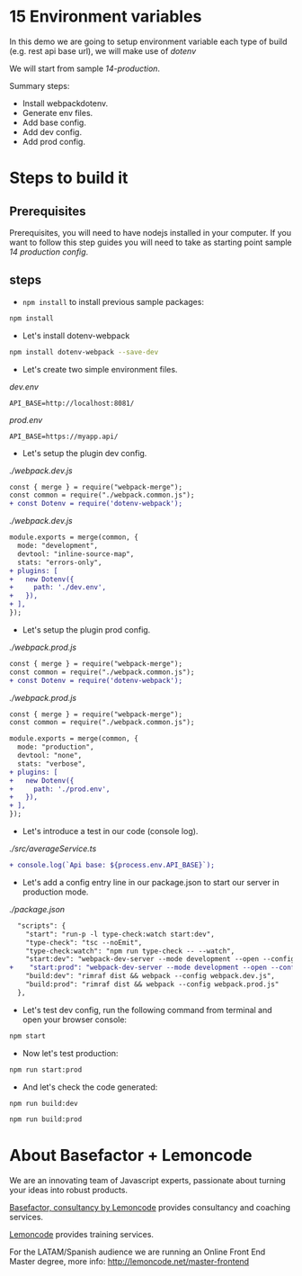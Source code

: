 # 15 Environment variables

In this demo we are going to setup environment variable each type of build
(e.g. rest api base url), we will make use of _dotenv_

We will start from sample _14-production_.

Summary steps:

- Install webpackdotenv.
- Generate env files.
- Add base config.
- Add dev config.
- Add prod config.

# Steps to build it

## Prerequisites

Prerequisites, you will need to have nodejs installed in your computer. If you want to follow this step guides you will need to take as starting point sample _14 production config_.

## steps

- `npm install` to install previous sample packages:

```bash
npm install
```

- Let's install dotenv-webpack

```bash
npm install dotenv-webpack --save-dev
```

- Let's create two simple environment files.

_dev.env_

```
API_BASE=http://localhost:8081/
```

_prod.env_

```
API_BASE=https://myapp.api/
```

- Let's setup the plugin dev config.

_./webpack.dev.js_

```diff
const { merge } = require("webpack-merge");
const common = require("./webpack.common.js");
+ const Dotenv = require('dotenv-webpack');
```

_./webpack.dev.js_

```diff
module.exports = merge(common, {
  mode: "development",
  devtool: "inline-source-map",
  stats: "errors-only",
+ plugins: [
+   new Dotenv({
+     path: './dev.env',
+   }),
+ ],
});
```

- Let's setup the plugin prod config.

_./webpack.prod.js_

```diff
const { merge } = require("webpack-merge");
const common = require("./webpack.common.js");
+ const Dotenv = require('dotenv-webpack');
```

_./webpack.prod.js_

```diff
const { merge } = require("webpack-merge");
const common = require("./webpack.common.js");

module.exports = merge(common, {
  mode: "production",
  devtool: "none",
  stats: "verbose",
+ plugins: [
+   new Dotenv({
+     path: './prod.env',
+   }),
+ ],
});
```

- Let's introduce a test in our code (console log).

_./src/averageService.ts_

```diff
+ console.log(`Api base: ${process.env.API_BASE}`);
```

- Let's add a config entry line in our package.json to start our
  server in production mode.

_./package.json_

```diff
  "scripts": {
    "start": "run-p -l type-check:watch start:dev",
    "type-check": "tsc --noEmit",
    "type-check:watch": "npm run type-check -- --watch",
    "start:dev": "webpack-dev-server --mode development --open --config webpack.dev.js",
+    "start:prod": "webpack-dev-server --mode development --open --config webpack.prod.js",
    "build:dev": "rimraf dist && webpack --config webpack.dev.js",
    "build:prod": "rimraf dist && webpack --config webpack.prod.js"
  },
```

- Let's test dev config, run the following command from terminal and open your browser
  console:

```bash
npm start
```

- Now let's test production:

```bash
npm run start:prod
```

- And let's check the code generated:

```bash
npm run build:dev
```

```bash
npm run build:prod
```

# About Basefactor + Lemoncode

We are an innovating team of Javascript experts, passionate about turning your ideas into robust products.

[Basefactor, consultancy by Lemoncode](http://www.basefactor.com) provides consultancy and coaching services.

[Lemoncode](http://lemoncode.net/services/en/#en-home) provides training services.

For the LATAM/Spanish audience we are running an Online Front End Master degree, more info: http://lemoncode.net/master-frontend

